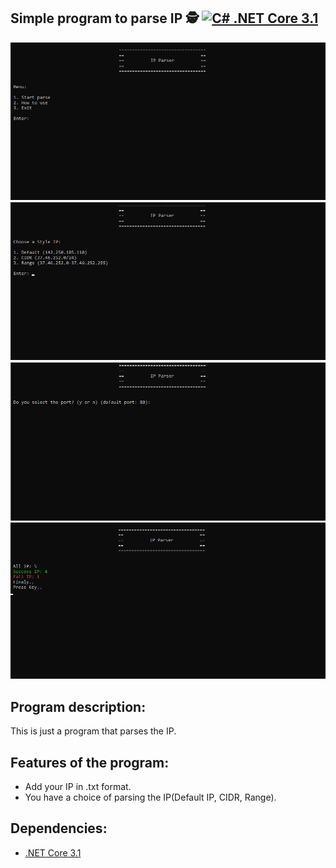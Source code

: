## Simple program to parse IP 🕵  [![C# .NET Core 3.1](https://img.shields.io/badge/C%23-.NET%20Core%203.1-blueviolet)](https://dotnet.microsoft.com/download/dotnet)
![Programm Image](https://github.com/arthur852/IP-Parser/blob/master/img/1.png)
![Programm Image](https://github.com/arthur852/IP-Parser/blob/master/img/2.png)
![Programm Image](https://github.com/arthur852/IP-Parser/blob/master/img/3.png)
![Programm Image](https://github.com/arthur852/IP-Parser/blob/master/img/4.png)
## Program description:
This is just a program that parses the IP.
## Features of the program:
   - Add your IP in .txt format.
   - You have a choice of parsing the IP(Default IP, CIDR, Range).
## Dependencies:
* [.NET Core 3.1](https://dotnet.microsoft.com/download/dotnet)
